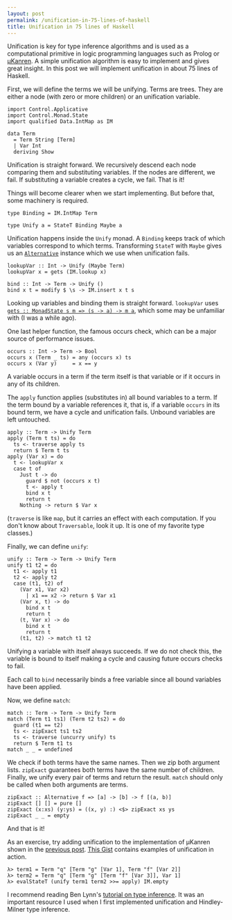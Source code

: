 ```yaml
---
layout: post
permalink: /unification-in-75-lines-of-haskell
title: Unification in 75 lines of Haskell
---
```


Unification is key for type inference algorithms and is used as a computational primitive in logic programming languages such as Prolog or [μKanren][1]. A simple unification algorithm is easy to implement and gives great insight. In this post we will implement unification in about 75 lines of Haskell.

First, we will define the terms we will be unifying. Terms are trees. They are either a node (with zero or more children) or an unification variable.

    import Control.Applicative
    import Control.Monad.State
    import qualified Data.IntMap as IM

    data Term
      = Term String [Term]
      | Var Int
      deriving Show

Unification is straight forward. We recursively descend each node comparing them and substituting variables. If the nodes are different, we fail. If substituting a variable creates a cycle, we fail. That is it!

Things will become clearer when we start implementing. But before that, some machinery is required.

    type Binding = IM.IntMap Term

    type Unify a = StateT Binding Maybe a

Unification happens inside the `Unify` monad. A `Binding` keeps track of which variables correspond to which terms. Transforming `StateT` with `Maybe` gives us an [`Alternative`][2] instance which we use when unification fails.

    lookupVar :: Int -> Unify (Maybe Term)
    lookupVar x = gets (IM.lookup x)

    bind :: Int -> Term -> Unify ()
    bind x t = modify $ \s -> IM.insert x t s

Looking up variables and binding them is straight forward. `lookupVar` uses [`gets :: MonadState s m => (s -> a) -> m a`][3], which some may be unfamiliar with (I was a while ago).

One last helper function, the famous occurs check, which can be a major source of performance issues.

    occurs :: Int -> Term -> Bool
    occurs x (Term _ ts) = any (occurs x) ts
    occurs x (Var y)     = x == y

A variable occurs in a term if the term itself is that variable or if it occurs in any of its children.

The `apply` function applies (substitutes in) all bound variables to a term. If the term bound by a variable references it, that is, if a variable `occurs` in its bound term, we have a cycle and unification fails. Unbound variables are left untouched.

    apply :: Term -> Unify Term
    apply (Term t ts) = do
      ts <- traverse apply ts
      return $ Term t ts
    apply (Var x) = do
      t <- lookupVar x
      case t of
        Just t -> do
          guard $ not (occurs x t)
          t <- apply t
          bind x t
          return t
        Nothing -> return $ Var x

(`traverse` is like `map`, but it carries an effect with each computation. If you don't know about `Traversable`, look it up. It is one of my favorite type classes.)

Finally, we can define `unify`:

    unify :: Term -> Term -> Unify Term
    unify t1 t2 = do
      t1 <- apply t1
      t2 <- apply t2
      case (t1, t2) of
        (Var x1, Var x2)
          | x1 == x2 -> return $ Var x1
        (Var x, t) -> do
          bind x t
          return t
        (t, Var x) -> do
          bind x t
          return t
        (t1, t2) -> match t1 t2

Unifying a variable with itself always succeeds. If we do not check this, the variable is bound to itself making a cycle and causing future occurs checks to fail.

Each call to `bind` necessarily binds a free variable since all bound variables have been applied.

Now, we define `match`:

    match :: Term -> Term -> Unify Term
    match (Term t1 ts1) (Term t2 ts2) = do
      guard (t1 == t2)
      ts <- zipExact ts1 ts2
      ts <- traverse (uncurry unify) ts
      return $ Term t1 ts
    match _ _ = undefined

We check if both terms have the same names. Then we zip both argument lists. `zipExact` guarantees both terms have the same number of children. Finally, we unify every pair of terms and return the result. `match` should only be called when both arguments are terms.

    zipExact :: Alternative f => [a] -> [b] -> f [(a, b)]
    zipExact [] [] = pure []
    zipExact (x:xs) (y:ys) = ((x, y) :) <$> zipExact xs ys
    zipExact _ _ = empty

And that is it!

As an exercise, try adding unification to the implementation of μKanren shown in the [previous post][1]. [This Gist][4] contains examples of unification in action.

```
λ> term1 = Term "q" [Term "g" [Var 1], Term "f" [Var 2]]
λ> term2 = Term "q" [Term "g" [Term "f" [Var 3]], Var 1]
λ> evalStateT (unify term1 term2 >>= apply) IM.empty
```

I recommend reading Ben Lynn's [tutorial on type inference][5]. It was an important resource I used when I first implemented unification and Hindley-Milner type inference.

[1]: /logic
[2]: https://hackage.haskell.org/package/base/docs/Control-Applicative.html#t:Alternative
[3]: https://hackage.haskell.org/package/mtl/docs/Control-Monad-State-Lazy.html#v:gets
[4]: https://gist.github.com/pedrominicz/c0b522b33e1e5be16785754d2060050c
[5]: https://crypto.stanford.edu/~blynn/lambda/hm.html
